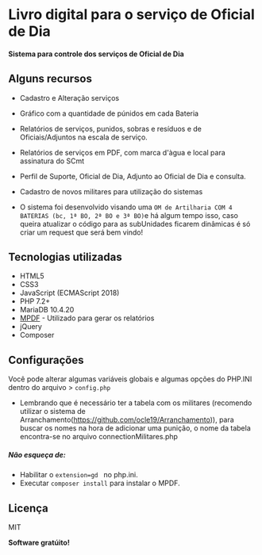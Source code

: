 # Livro digital para o serviço de Oficial de Dia
####  Sistema para controle dos serviços de Oficial de Dia 



 ## Alguns recursos

- Cadastro e Alteração serviços
- Gráfico com a quantidade de púnidos em cada Bateria
- Relatórios de serviços, punidos, sobras e resíduos e de Oficiais/Adjuntos na escala de serviço.
- Relatórios de serviços em PDF, com marca d'àgua e local para assinatura do SCmt
- Perfil de Suporte, Oficial de Dia, Adjunto ao Oficial de Dia e consulta.
- Cadastro de novos militares para utilização do sistemas

- O sistema foi desenvolvido visando uma `OM de Artilharia COM 4 BATERIAS (bc, 1ª BO, 2ª BO e 3ª BO)`e há algum tempo isso, caso queira atualizar o código para as subUnidades ficarem dinâmicas é só criar um request que será bem vindo!
## Tecnologias utilizadas

- HTML5
- CSS3
- JavaScript (ECMAScript 2018)
- PHP 7.2+
- MariaDB 10.4.20
- [MPDF](https://mpdf.github.io/) - Utilizado para gerar os relatórios
- jQuery
- Composer


## Configurações
 Você pode alterar algumas variáveis globais e algumas opções do PHP.INI dentro do arquivo > `config.php`

- Lembrando que é necessário ter a tabela com os militares (recomendo utilizar o sistema de Arranchamento(https://github.com/ocle19/Arranchamento)), para buscar os nomes na hora de adicionar uma punição, o nome da tabela encontra-se no arquivo connectionMilitares.php

##### Não esqueça de:
- Habilitar o `extension=gd ` no php.ini.
- Executar `composer install` para instalar o MPDF.

## Licença
MIT

**Software gratúito!**

